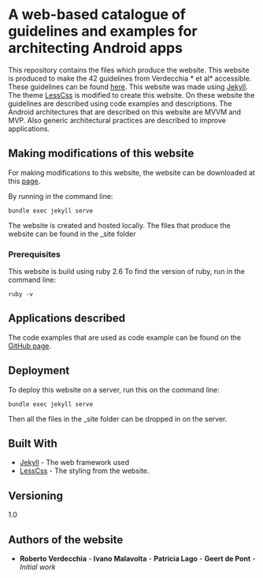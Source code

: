 # A web-based catalogue of guidelines and examples for architecting Android apps 

This repository contains the files which produce the website. 
This website is produced to make the 42 guidelines from Verdecchia * et al* accessible.
These guidelines can be found [here](https://robertoverdecchia.github.io/papers/ICSA_2019.pdf).
This website was made using [Jekyll](https://jekyllrb.com/).
The theme [LessCss](http://lesscss.cn/) is modified to create this website.
On these website the guidelines are described using code examples and descriptions.
The Android architectures that are described on this website are MVVM and MVP. 
Also generic architectural practices are described to improve applications. 

## Making modifications of this website

For making modifications to this website, the website can be downloaded at this [page](https://github.com/Geertdepont/bachelor_thesis/tree/master/bachelor-thesis-site).

By running in the command line:
```
bundle exec jekyll serve
```

The website is created and hosted locally.
The files that produce the website can be found in the _site folder  


### Prerequisites

This website is build using ruby 2.6
To find the version of ruby, run in the command line:

```
ruby -v
```

## Applications described
The code examples that are used as code example can be found on the [GitHub page](https://github.com/Geertdepont/bachelor_thesis/tree/master/bachelor-thesis-site).


## Deployment

To deploy this website on a server, run this on the command line:

```
bundle exec jekyll serve
```

Then all the files in the _site folder can be dropped in on the server. 

## Built With

* [Jekyll](https://jekyllrb.com/) - The web framework used
*  [LessCss](http://lesscss.cn/) - The styling from the website.

## Versioning

1.0

## Authors of the website

* **Roberto Verdecchia** - **Ivano Malavolta** - **Patricia Lago** - **Geert de Pont** - *Initial work* 

